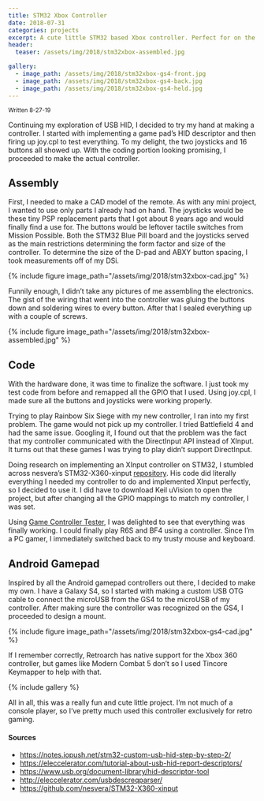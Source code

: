 ```yaml
---
title: STM32 Xbox Controller
date: 2018-07-31
categories: projects
excerpt: A cute little STM32 based Xbox controller. Perfect for on the go gaming.
header:
  teaser: /assets/img/2018/stm32xbox-assembled.jpg

gallery:
  - image_path: /assets/img/2018/stm32xbox-gs4-front.jpg
  - image_path: /assets/img/2018/stm32xbox-gs4-back.jpg
  - image_path: /assets/img/2018/stm32xbox-gs4-held.jpg
---
```


<sub>Written 8-27-19</sub>

Continuing my exploration of USB HID, I decided to try my hand at making a controller. I started with implementing a game pad’s HID descriptor and then firing up joy.cpl to test everything. To my delight, the two joysticks and 16 buttons all showed up. With the coding portion looking promising, I proceeded to make the actual controller.

## Assembly

First, I needed to make a CAD model of the remote. As with any mini project, I wanted to use only parts I already had on hand. The joysticks would be these tiny PSP replacement parts that I got about 8 years ago and would finally find a use for. The buttons would be leftover tactile switches from Mission Possible. Both the STM32 Blue Pill board and the joysticks served as the main restrictions determining the form factor and size of the controller. To determine the size of the D-pad and ABXY button spacing, I took measurements off of my DSi.

{% include figure image_path="/assets/img/2018/stm32xbox-cad.jpg" %}

Funnily enough, I didn’t take any pictures of me assembling the electronics. The gist of the wiring that went into the controller was gluing the buttons down and soldering wires to every button. After that I sealed everything up with a couple of screws.

{% include figure image_path="/assets/img/2018/stm32xbox-assembled.jpg" %}

## Code

With the hardware done, it was time to finalize the software. I just took my test code from before and remapped all the GPIO that I used. Using joy.cpl, I made sure all the buttons and joysticks were working properly.

Trying to play Rainbow Six Siege with my new controller, I ran into my first problem. The game would not pick up my controller. I tried Battlefield 4 and had the same issue. Googling it, I found out that the problem was the fact that my controller communicated with the DirectInput API instead of XInput. It turns out that these games I was trying to play didn’t support DirectInput.

Doing research on implementing an XInput controller on STM32, I stumbled across nesvera’s STM32-X360-xinput [repository](https://github.com/nesvera/STM32-X360-xinput). His code did literally everything I needed my controller to do and implemented XInput perfectly, so I decided to use it. I did have to download Keil uVision to open the project, but after changing all the GPIO mappings to match my controller, I was set.

Using [Game Controller Tester](https://www.microsoft.com/en-us/p/game-controller-tester/9nblggh4pnc7), I was delighted to see that everything was finally working. I could finally play R6S and BF4 using a controller. Since I’m a PC gamer, I immediately switched back to my trusty mouse and keyboard.

## Android Gamepad

Inspired by all the Android gamepad controllers out there, I decided to make my own. I have a Galaxy S4, so I started with making a custom USB OTG cable to connect the microUSB from the GS4 to the microUSB of my controller. After making sure the controller was recognized on the GS4, I proceeded to design a mount.

{% include figure image_path="/assets/img/2018/stm32xbox-gs4-cad.jpg" %}

If I remember correctly, Retroarch has native support for the Xbox 360 controller, but games like Modern Combat 5 don’t so I used Tincore Keymapper to help with that.

{% include gallery %}

All in all, this was a really fun and cute little project. I’m not much of a console player, so I’ve pretty much used this controller exclusively for retro gaming.

#### Sources

- <https://notes.iopush.net/stm32-custom-usb-hid-step-by-step-2/>
- <https://eleccelerator.com/tutorial-about-usb-hid-report-descriptors/>
- <https://www.usb.org/document-library/hid-descriptor-tool>
- <http://eleccelerator.com/usbdescreqparser/>
- <https://github.com/nesvera/STM32-X360-xinput>
